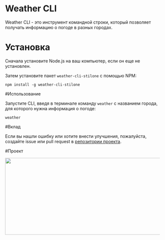 # Weather CLI

Weather CLI - это инструмент командной строки, который позволяет получать информацию о погоде в разных городах.

# Установка

Сначала установите Node.js на ваш компьютер, если он еще не установлен.

Затем установите пакет `weather-cli-stilone` с помощью NPM:

```npm install -g weather-cli-stilone```

#Использование

Запустите CLI, введя в терминале команду `weather` с названием города, для которого нужна информация о погоде:

```weather```

#Вклад

Если вы нашли ошибку или хотите внести улучшения, пожалуйста, создайте issue или pull request в [репозитории проекта](https://github.com/Stilone/weather-cli).

#Проект

<img align="center" height="250" width="575" alt="" src="https://raw.githubusercontent.com/Stilone/weather-cli/master/img/weather.jpg" />

